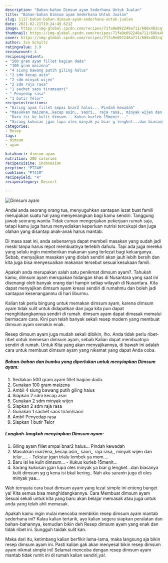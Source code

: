 ```yaml
---
description: "Bahan-bahan Dimsum ayam Sederhana Untuk Jualan"
title: "Bahan-bahan Dimsum ayam Sederhana Untuk Jualan"
slug: 1117-bahan-bahan-dimsum-ayam-sederhana-untuk-jualan
date: 2021-02-21T19:24:49.621Z
image: https://img-global.cpcdn.com/recipes/71fa9e092248a711/680x482cq70/dimsum-ayam-foto-resep-utama.jpg
thumbnail: https://img-global.cpcdn.com/recipes/71fa9e092248a711/680x482cq70/dimsum-ayam-foto-resep-utama.jpg
cover: https://img-global.cpcdn.com/recipes/71fa9e092248a711/680x482cq70/dimsum-ayam-foto-resep-utama.jpg
author: Iva Schultz
ratingvalue: 3.9
reviewcount: 4
recipeingredient:
- "500 gram ayam fillet bagian dada"
- "100 gram maizena"
- "4 siung bawang putih giling halus"
- "2 sdm kecap asin"
- "2 sdm minyak wijen"
- "2 sdm raja rasa"
- "1 sachet saos tiramsaori"
- " Penyedap rasa"
- "1 butir Telor"
recipeinstructions:
- "Giling ayam fillet smpai bnar2 halus... Pindah kewadah"
- "Masukkan maizena,,kecap asin,, saori,, raja rasa,, minyak wijen dan telur.....  Tekstur jgan trlalu lembek ya mom...."
- "Baru isi ke kulit dimsum... Kukus kurleb 15menit..."
- "Sarang kukusan jgan lupa oles minyak ya biar g lengket...dan biasanya kulit dimsum yg g kena isi bkal kering.. Nah aku saranin juga di oles minyak yaa..."
categories:
- Resep
tags:
- dimsum
- ayam

katakunci: dimsum ayam 
nutrition: 280 calories
recipecuisine: Indonesian
preptime: "PT24M"
cooktime: "PT41M"
recipeyield: "4"
recipecategory: Dessert

---
```



![Dimsum ayam](https://img-global.cpcdn.com/recipes/71fa9e092248a711/680x482cq70/dimsum-ayam-foto-resep-utama.jpg)

Andai anda seorang orang tua, menyuguhkan santapan lezat buat famili merupakan suatu hal yang menyenangkan bagi kamu sendiri. Tanggung jawab seorang  wanita Tidak cuman mengerjakan pekerjaan rumah saja, tetapi kamu juga harus menyediakan keperluan nutrisi tercukupi dan juga olahan yang disantap anak-anak harus mantab.

Di masa  saat ini, anda sebenarnya dapat membeli masakan yang sudah jadi meski tanpa harus repot membuatnya terlebih dahulu. Tapi ada juga mereka yang selalu ingin memberikan makanan yang terlezat bagi keluarganya. Sebab, menyajikan masakan yang diolah sendiri akan jauh lebih bersih dan kita juga bisa menyesuaikan makanan tersebut sesuai kesukaan famili. 



Apakah anda merupakan salah satu penikmat dimsum ayam?. Tahukah kamu, dimsum ayam merupakan hidangan khas di Nusantara yang saat ini disenangi oleh banyak orang dari hampir setiap wilayah di Nusantara. Kita dapat menyajikan dimsum ayam kreasi sendiri di rumahmu dan boleh jadi santapan kesenanganmu di hari liburmu.

Kalian tak perlu bingung untuk memakan dimsum ayam, karena dimsum ayam tidak sulit untuk didapatkan dan juga kita pun dapat menghidangkannya sendiri di rumah. dimsum ayam dapat dimasak memalui bermacam cara. Kini pun telah banyak sekali resep modern yang membuat dimsum ayam semakin enak.

Resep dimsum ayam juga mudah sekali dibikin, lho. Anda tidak perlu ribet-ribet untuk memesan dimsum ayam, sebab Kalian dapat membuatnya sendiri di rumah. Untuk Kita yang akan menyajikannya, di bawah ini adalah cara untuk membuat dimsum ayam yang nikamat yang dapat Anda coba.

<!--inarticleads1-->

##### Bahan-bahan dan bumbu yang diperlukan untuk menyiapkan Dimsum ayam:

1. Sediakan 500 gram ayam fillet bagian dada.
1. Gunakan 100 gram maizena
1. Ambil 4 siung bawang putih giling halus
1. Siapkan 2 sdm kecap asin
1. Gunakan 2 sdm minyak wijen
1. Siapkan 2 sdm raja rasa
1. Gunakan 1 sachet saos tiram/saori
1. Ambil  Penyedap rasa
1. Siapkan 1 butir Telor




<!--inarticleads2-->

##### Langkah-langkah menyiapkan Dimsum ayam:

1. Giling ayam fillet smpai bnar2 halus... Pindah kewadah
1. Masukkan maizena,,kecap asin,, saori,, raja rasa,, minyak wijen dan telur.....  - Tekstur jgan trlalu lembek ya mom....
1. Baru isi ke kulit dimsum... - Kukus kurleb 15menit...
1. Sarang kukusan jgan lupa oles minyak ya biar g lengket...dan biasanya kulit dimsum yg g kena isi bkal kering.. Nah aku saranin juga di oles minyak yaa...




Wah ternyata cara buat dimsum ayam yang lezat simple ini enteng banget ya! Kita semua bisa menghidangkannya. Cara Membuat dimsum ayam Sesuai sekali untuk kita yang baru akan belajar memasak atau juga untuk anda yang telah ahli memasak.

Apakah kamu ingin mulai mencoba membikin resep dimsum ayam mantab sederhana ini? Kalau kalian tertarik, ayo kalian segera siapkan peralatan dan bahan-bahannya, kemudian bikin deh Resep dimsum ayam yang enak dan tidak ribet ini. Sungguh taidak sulit kan. 

Maka dari itu, ketimbang kalian berfikir lama-lama, maka langsung aja bikin resep dimsum ayam ini. Pasti kalian gak akan menyesal bikin resep dimsum ayam nikmat simple ini! Selamat mencoba dengan resep dimsum ayam mantab tidak rumit ini di rumah kalian sendiri,ya!.

